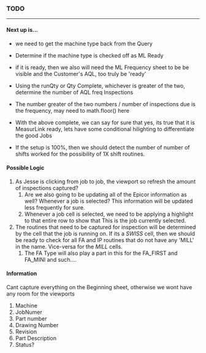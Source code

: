 ### TODO

-----------------------------------------
#### Next up is...
- we need to get the machine type back from the Query
- Determine if the machine type is checked off as ML Ready
- if it is ready, then we also will need the ML Frequency sheet to be be visible and the Customer's AQL,
    too truly be 'ready'

- Using the runQty or Qty Complete, whichever is greater of the two, determine the number of AQL freq Inspections
- The number greater of the two numbers / number of inspections due is the frequency, may need to math.floor() here
- With the above complete, we can say for sure that yes, its true that it is MeasurLink ready, lets have some conditional hilighting to differentiate the good Jobs

- If the setup is 100%, then we should detect the number of number of shifts worked for the possibility of 1X shift routines.




#### Possible Logic
1. As Jesse is clicking from job to job, the viewport so refresh the amount of inspections captured?
   1. Are we also going to be updating all of the Epicor information as well? Whenever a job is selected? This information will be updated less frequently for sure.
   2. Whenever a job cell is selected, we need to be applying a highlight to that entire row to show that This is the job currently selected.
2. The routines that need to be captured for inspection will be determined by the cell that the job is running on. If its a *SWISS* cell, then we should be ready to check for all FA and IP routines that do not have any 'MILL' in the name. Vice-versa for the *MILL* cells.
   1. The FA Type will also play a part in this for the FA_FIRST and FA_MINI and such....


#### Information
Cant capture everything on the Beginning sheet, otherwise we wont have any room for the viewports

1. Machine
1. JobNumer
2. Part number
3. Drawing Number
4. Revision
5. Part Description
6. Status?





